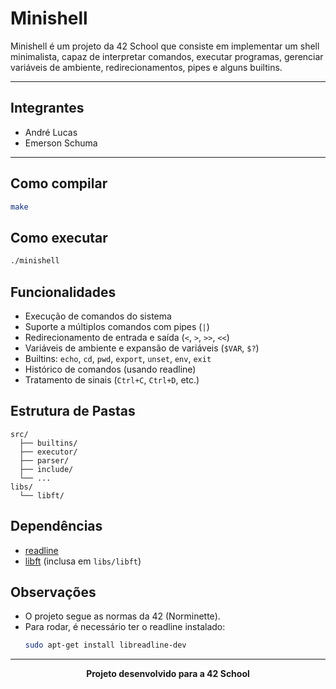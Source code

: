 # Minishell

Minishell é um projeto da 42 School que consiste em implementar um shell minimalista, capaz de interpretar comandos, executar programas, gerenciar variáveis de ambiente, redirecionamentos, pipes e alguns builtins.

---

## Integrantes

- André Lucas
- Emerson Schuma

---

## Como compilar

```bash
make
```

## Como executar

```bash
./minishell
```

## Funcionalidades

- Execução de comandos do sistema
- Suporte a múltiplos comandos com pipes (`|`)
- Redirecionamento de entrada e saída (`<`, `>`, `>>`, `<<`)
- Variáveis de ambiente e expansão de variáveis (`$VAR`, `$?`)
- Builtins: `echo`, `cd`, `pwd`, `export`, `unset`, `env`, `exit`
- Histórico de comandos (usando readline)
- Tratamento de sinais (`Ctrl+C`, `Ctrl+D`, etc.)

## Estrutura de Pastas

```
src/
  ├── builtins/
  ├── executor/
  ├── parser/
  ├── include/
  └── ...
libs/
  └── libft/
```

## Dependências

- [readline](https://tiswww.case.edu/php/chet/readline/rltop.html)
- [libft](https://github.com/42Paris/libft) (inclusa em `libs/libft`)

## Observações

- O projeto segue as normas da 42 (Norminette).
- Para rodar, é necessário ter o readline instalado:
  ```bash
  sudo apt-get install libreadline-dev
  ```

---

<p align="center">
    <b>Projeto desenvolvido para a 42 School</b>
</p>
